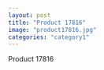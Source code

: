 ```yaml
---
layout: post
title: "Product 17816"
image: "product17816.jpg"
categories: "category1"
---
```

Product 17816

